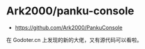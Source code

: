 # Ark2000/panku-console

- <https://github.com/Ark2000/PankuConsole>

在 Godoter.cn 上发现的新的大佬，又有源代码可以看啦。
